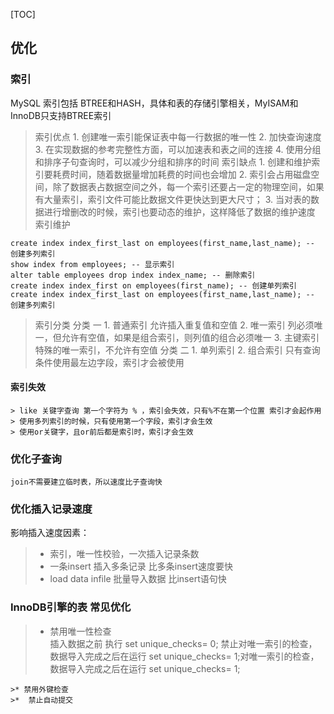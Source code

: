 [TOC]
## 优化
### 索引
MySQL 索引包括 BTREE和HASH，具体和表的存储引擎相关，MyISAM和InnoDB只支持BTREE索引
> 索引优点
	1. 创建唯一索引能保证表中每一行数据的唯一性
	2. 加快查询速度
	3. 在实现数据的参考完整性方面，可以加速表和表之间的连接
	4. 使用分组和排序子句查询时，可以减少分组和排序的时间
> 索引缺点
	1. 创建和维护索引要耗费时间，随着数据量增加耗费的时间也会增加
	2. 索引会占用磁盘空间，除了数据表占数据空间之外，每一个索引还要占一定的物理空间，如果有大量索引，索引文件可能比数据文件更快达到更大尺寸；
	3. 当对表的数据进行增删改的时候，索引也要动态的维护，这样降低了数据的维护速度
> 索引维护
```
create index index_first_last on employees(first_name,last_name); -- 创建多列索引
show index from employees; -- 显示索引
alter table employees drop index index_name; -- 删除索引
create index index_first on employees(first_name); -- 创建单列索引
create index index_first_last on employees(first_name,last_name); -- 创建多列索引
```
> 索引分类
	分类 一
		1. 普通索引	允许插入重复值和空值
		2. 唯一索引 列必须唯一，但允许有空值，如果是组合索引，则列值的组合必须唯一
		3. 主键索引 特殊的唯一索引，不允许有空值
	分类 二
		1. 单列索引 
		2. 组合索引 只有查询条件使用最左边字段，索引才会被使用

#### 索引失效
	> like 关键字查询 第一个字符为 % ，索引会失效，只有%不在第一个位置 索引才会起作用
	> 使用多列索引的时候，只有使用第一个字段，索引才会生效
	> 使用or关键字，且or前后都是索引时，索引才会生效

### 优化子查询
	join不需要建立临时表，所以速度比子查询快

### 优化插入记录速度
影响插入速度因素：
>* 索引，唯一性校验，一次插入记录条数
>* 一条insert 插入多条记录 比多条insert速度要快
>* load data infile 批量导入数据 比insert语句快
	
### InnoDB引擎的表 常见优化
>* 禁用唯一性检查	
> 插入数据之前 执行 set unique_checks= 0;
禁止对唯一索引的检查，数据导入完成之后在运行 set unique_checks= 1;对唯一索引的检查，数据导入完成之后在运行 set unique_checks= 1;
```
>* 禁用外键检查
>*  禁止自动提交
